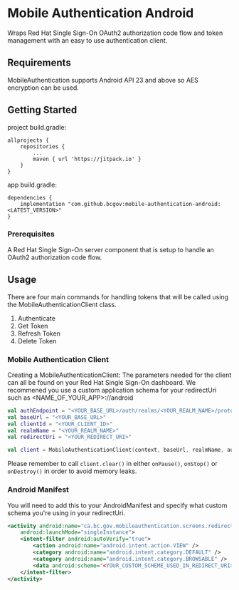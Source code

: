 # Mobile Authentication Android
Wraps Red Hat Single Sign-On OAuth2 authorization code flow and token management with an easy to use authentication client.

## Requirements
MobileAuthentication supports Android API 23 and above so AES encryption can be used.

## Getting Started
project build.gradle:
```
allprojects {
	repositories {
		...
		maven { url 'https://jitpack.io' }
	}
}
```
	
app build.gradle:
```
dependencies {
	implementation "com.github.bcgov:mobile-authentication-android:<LATEST_VERSION>"
}
```

### Prerequisites
A Red Hat Single Sign-On server component that is setup to handle an OAuth2 authorization code flow.

## Usage
There are four main commands for handling tokens that will be called using the MobileAuthenticationClient class.
1. Authenticate
2. Get Token
3. Refresh Token
4. Delete Token

### Mobile Authentication Client
Creating a MobileAuthenticationClient:
The parameters needed for the client can all be found on your Red Hat Single Sign-On dashboard.
We recommened you use a custom application schema for your redirectUri such as <NAME_OF_YOUR_APP>://android
```kotlin
val authEndpoint = "<YOUR_BASE_URL>/auth/realms/<YOUR_REALM_NAME>/protocol/openid-connect/auth"
val baseUrl = "<YOUR_BASE_URL>"
val clientId = "<YOUR_CLIENT_ID>"
val realmName = "<YOUR_REALM_NAME>"
val redirectUri = "<YOUR_REDIRECT_URI>"

val client = MobileAuthenticationClient(context, baseUrl, realmName, authEndpoint, redirectUri, clientId)
```

Please remember to call `client.clear()` in either `onPause()`, `onStop()` or `onDestroy()` in order to avoid memory leaks.

### Android Manifest
You will need to add this to your AndroidManifest and specify what custom schema you're using in your redirectUri.
```xml
<activity android:name="ca.bc.gov.mobileauthentication.screens.redirect.RedirectActivity"
	android:launchMode="singleInstance">
	<intent-filter android:autoVerify="true">
		<action android:name="android.intent.action.VIEW" />
		<category android:name="android.intent.category.DEFAULT" />
		<category android:name="android.intent.category.BROWSABLE" />
		<data android:scheme="<YOUR_CUSTOM_SCHEME_USED_IN_REDIRECT_URI>" />
	</intent-filter>
</activity>
```



